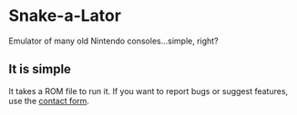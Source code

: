 # Snake-a-Lator
Emulator of many old Nintendo consoles...simple, right?

## It is simple
It takes a ROM file to run it. If you want to report bugs or suggest features, use the [contact form](https://forms.gle/6XN4eSLFbaRnpTfW9).
